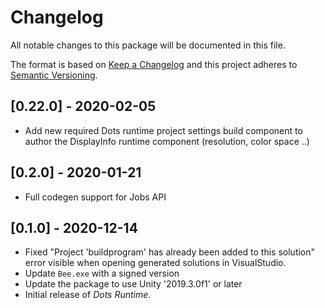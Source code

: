 # Changelog
All notable changes to this package will be documented in this file.

The format is based on [Keep a Changelog](http://keepachangelog.com/en/1.0.0/)
and this project adheres to [Semantic Versioning](http://semver.org/spec/v2.0.0.html).

## [0.22.0] - 2020-02-05

* Add new required Dots runtime project settings build component to author the DisplayInfo runtime component (resolution, color space ..)

## [0.2.0] - 2020-01-21

* Full codegen support for Jobs API

## [0.1.0] - 2020-12-14

* Fixed "Project 'buildprogram' has already been added to this solution" error visible when opening generated solutions in VisualStudio.
* Update `Bee.exe` with a signed version
* Update the package to use Unity '2019.3.0f1' or later
* Initial release of *Dots Runtime*.
